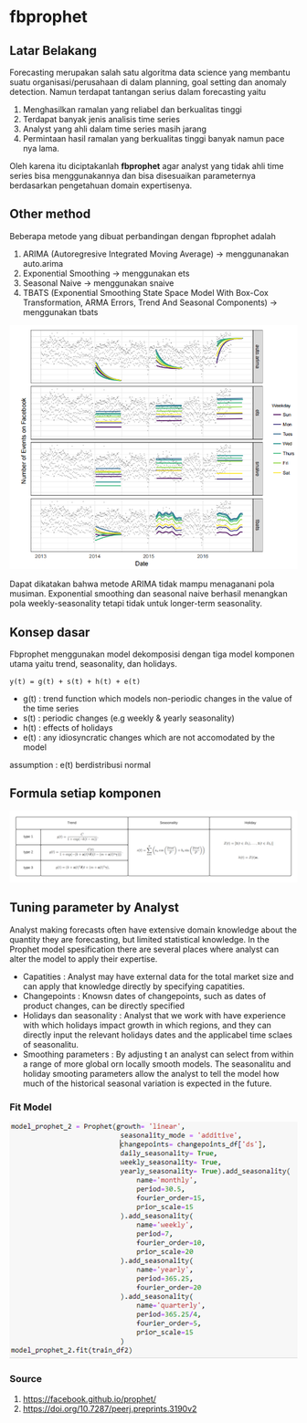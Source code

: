 # fbprophet

## Latar Belakang
Forecasting merupakan salah satu algoritma data science yang membantu suatu organisasi/perusahaan di dalam planning, goal setting dan anomaly detection. Namun terdapat tantangan serius dalam forecasting yaitu

1. Menghasilkan ramalan yang reliabel dan berkualitas tinggi
2. Terdapat banyak jenis analisis time series
3. Analyst yang ahli dalam time series masih jarang
4. Permintaan hasil ramalan yang berkualitas tinggi banyak namun pace nya lama.

Oleh karena itu diciptakanlah **fbprophet** agar analyst yang tidak ahli time series bisa menggunakannya dan bisa disesuaikan parameternya berdasarkan pengetahuan domain expertisenya. 

## Other method
Beberapa metode yang dibuat perbandingan dengan fbprophet adalah
1. ARIMA (Autoregresive Integrated Moving Average) -> menggunanakan auto.arima
2. Exponential Smoothing -> menggunakan ets
3. Seasonal Naive -> menggunakan snaive
4. TBATS (Exponential Smoothing State Space Model With Box-Cox Transformation, ARMA Errors, Trend And Seasonal Components) -> menggunakan tbats

![](images/detect_pattern.PNG)

Dapat dikatakan bahwa metode ARIMA tidak mampu menaganani pola musiman. Exponential smoothing dan seasonal naive berhasil menangkan pola weekly-seasonality tetapi tidak untuk longer-term seasonality.

## Konsep dasar
Fbprophet menggunakan model dekomposisi dengan tiga model komponen utama yaitu trend, seasonality, dan holidays. 

```
y(t) = g(t) + s(t) + h(t) + e(t)
```
- g(t) : trend function which models non-periodic changes in the value of the time series
- s(t) : periodic changes (e.g weekly & yearly seasonality)
- h(t) : effects of holidays
- e(t) : any idiosyncratic changes which are not accomodated by the model

assumption : e(t) berdistribusi normal

## Formula setiap komponen

![](images/formula_per_component.png)


## Tuning parameter by Analyst
Analyst making forecasts often have extensive domain knowledge about the quantity they are forecasting, but limited statistical knowledge. In the Prophet model spesification there are several places where analyst can alter the model to apply their expertise. 

- Capatities : Analyst may have external data for the total market size and can apply that knowledge directly by specifying capatities.
- Changepoints : Knowsn dates of changepoints, such as dates of product changes, can be directly specified
- Holidays dan seasonality : Analyst that we work with have experience with which holidays impact growth in which regions, and they can directly input the relevant holidays dates and the applicabel time sclaes of seasonalitu.
- Smoothing parameters : By adjusting t an analyst can select from within a range of more global orn locally smooth models. The seasonalitu and holiday smooting parameters allow the analyst to tell the model how much of the historical seasonal variation is expected in the future.


### Fit Model
![](images/fit_model.PNG)


### Source
1. https://facebook.github.io/prophet/
2. https://doi.org/10.7287/peerj.preprints.3190v2

